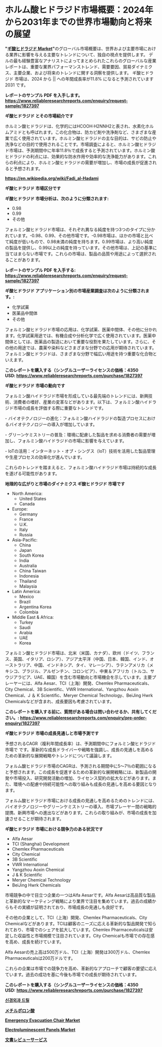 <p><h1>ホルム酸ヒドラジド市場概要：2024年から2031年までの世界市場動向と将来の展望</h1></p><p><strong>"<a href="https://www.reliableresearchreports.com/formic-acid-hydrazide-r1827397">ギ酸ヒドラジド Market</a>"</strong>のグローバル市場概要は、世界および主要市場における業界に影響を与える主要なトレンドについて、独自の視点を提供します。 デルの最も経験豊富なアナリストによってまとめられたこれらのグローバルな産業レポートは、重要な業界パフォーマンストレンド、需要要因、貿易ダイナミクス、主要企業、および将来のトレンドに関する洞察を提供します。 ギ酸ヒドラジド 市場は、2024 から || への年間成長率が11.8% になると予測されています2031 です。</p>
<p><strong>レポートのサンプル PDF を入手します。</strong><strong><a href="https://www.reliableresearchreports.com/enquiry/request-sample/1827397">https://www.reliableresearchreports.com/enquiry/request-sample/1827397</a></strong></p>
<p><strong>ギ酸ヒドラジド とその市場紹介です</strong></p>
<p><p>ホルミン酸ヒドラジドは、化学的にはHCOOH·H2NNH2と表され、水素化ホルムアミドとも呼ばれます。この化合物は、防カビ剤や洗浄剤など、さまざまな産業で広く使用されています。ホルミン酸ヒドラジドの主な目的は、サビの防止や洗浄などの目的で使用されることです。市場調査によると、ホルミン酸ヒドラジド市場は、予測期間中に年率11.8％で成長すると予測されています。ホルミン酸ヒドラジドの利点には、効果的な防水作用や効率的な洗浄能力があります。これらの利点により、ホルミン酸ヒドラジドの需要が増加し、市場の成長が促進されると予想されます。</p><a href="https://en.wikipedia.org/wiki/Fadi_al-Hadami"></a></p>
<p><strong><a href="https://en.wikipedia.org/wiki/Fadi_al-Hadami">https://en.wikipedia.org/wiki/Fadi_al-Hadami</a></strong></p>
<p><strong>ギ酸ヒドラジド&nbsp;市場区分です</strong><strong></strong></p>
<p><strong>ギ酸ヒドラジド 市場分析は、次のように分類されます:</strong>&nbsp;</p>
<p><ul><li>0.98</li><li>0.99</li><li>その他</li></ul></p>
<p><p>フォルミン酸ヒドラジド市場は、それぞれ異なる純度を持つ3つのタイプに分かれています。-0.98、0.99、その他市場です。-0.98市場は、ほかの市場と比べて純度が低いもので、0.98未満の純度を持ちます。0.99市場は、より高い純度の製品を提供し、0.99以上の純度を持っています。その他市場は、上記の基準に当てはまらない市場です。これらの市場は、製品の品質や用途によって選択されることがあります。</p></p>
<p><strong>レポートのサンプル PDF を入手する: <a href="https://www.reliableresearchreports.com/enquiry/request-sample/1827397">https://www.reliableresearchreports.com/enquiry/request-sample/1827397</a></strong></p>
<p><strong> ギ酸ヒドラジド アプリケーション別の市場産業調査は次のように分類されます。:</strong></p>
<p><ul><li>化学試薬</li><li>医薬品中間体</li><li>その他</li></ul></p>
<p><p>フォルミン酸ヒドラジド市場の応用は、化学試薬、医薬中間体、その他に分かれます。化学試薬用途では、有機合成や分析化学で広く使用されています。医薬中間体としては、医薬品の製造において重要な役割を果たしています。さらに、その他の用途では、農薬や染料などさまざまな分野での応用が期待されています。フォルミン酸ヒドラジドは、さまざまな分野で幅広い用途を持つ重要な化合物といえます。</p></p>
<p><strong>このレポートを購入する（シングルユーザーライセンスの価格：4350 USD:</strong><strong>&nbsp;<a href="https://www.reliableresearchreports.com/purchase/1827397">https://www.reliableresearchreports.com/purchase/1827397</a></strong></p>
<p><strong>ギ酸ヒドラジド 市場の動向です</strong></p>
<p><p>フォルミン酸ハイドラジド市場を形成している最先端のトレンドには、新興技術、消費者の嗜好、産業の変革などがあります。以下は、フォルミン酸ハイドラジド市場の成長を評価する際に重要なトレンドです。</p><p>- バイオテクノロジーの進化：フォルミン酸ハイドラジドの製造プロセスにおけるバイオテクノロジーの導入が増加しています。</p><p>- グリーンケミストリーの普及：環境に配慮した製品を求める消費者の需要が増加し、フォルミン酸ハイドラジドの市場に影響を与えています。</p><p>- IoTの活用：インターネット・オブ・シングス（IoT）技術を活用した製品管理や生産プロセスの効率化が進んでいます。</p><p>これらのトレンドを踏まえると、フォルミン酸ハイドラジド市場は持続的な成長を遂げる可能性があります。</p></p>
<p><strong>地理的な広がりと市場のダイナミクス ギ酸ヒドラジド 市場です</strong></p>
<p><ul>
    <li>
        North America:
        <ul>
            <li>United States</li>
            <li>Canada</li>
        </ul>
    </li>
    <li>
        Europe:
        <ul>
            <li>Germany</li>
            <li>France</li>
            <li>U.K.</li>
            <li>Italy</li>
            <li>Russia</li>
        </ul>
    </li>
    <li>
        Asia-Pacific:
        <ul>
            <li>China</li>
            <li>Japan</li>
            <li>South Korea</li>
            <li>India</li>
            <li>Australia</li>
            <li>China Taiwan</li>
            <li>Indonesia</li>
            <li>Thailand</li>
            <li>Malaysia</li>
        </ul>
    </li>
    <li>
        Latin America:
        <ul>
            <li>Mexico</li>
            <li>Brazil</li>
            <li>Argentina Korea</li>
            <li>Colombia</li>
        </ul>
    </li>
    <li>
        Middle East & Africa:
        <ul>
            <li>Turkey</li>
            <li>Saudi</li>
            <li>Arabia</li>
            <li>UAE</li>
            <li>Korea</li>
        </ul>
    </li>
    </ul></p>
<p><p>フォルミン酸ヒドラジド市場は、北米（米国、カナダ）、欧州（ドイツ、フランス、英国、イタリア、ロシア）、アジア太平洋（中国、日本、韓国、インド、オーストラリア、中国、インドネシア、タイ、マレーシア）、ラテンアメリカ（メキシコ、ブラジル、アルゼンチン、コロンビア）、中東＆アフリカ（トルコ、サウジアラビア、UAE、韓国）を含む市場動向と市場機会を示しています。主要プレーヤーには、Alfa Aesar、TCI（上海）開発、Chemlex Pharmaceuticals、City Chemical、3B Scientific、VWR International、Yangzhou Aoxin Chemical、J ＆ K Scientific、Meryer Chemical Technology、BeiJing Hwrk Chemicalsなどが含まれ、成長要因も考慮されています。</p></p>
<p><strong>このレポートを購入する前に、質問がある場合は問い合わせるか、共有してください。:&nbsp;<a href="https://www.reliableresearchreports.com/enquiry/pre-order-enquiry/1827397">https://www.reliableresearchreports.com/enquiry/pre-order-enquiry/1827397</a></strong></p>
<p><strong>ギ酸ヒドラジド 市場の成長見通しと市場予測です</strong></p>
<p><p>予想されるCAGR（複利年間成長率）は、予測期間中にフォルミン酸ヒドラジド市場で です。革新的な成長ドライバーや戦略を強調し、成長の見通しを高めるための革新的な展開戦略やトレンドについて議論します。  </p><p>フォルム酸ヒドラジド市場のCAGRは、予測される期間中に5〜7％の範囲になると予想されます。この成長を促進するための革新的な展開戦略には、新製品の開発や市場投入、研究開発活動の増加、ライセンス契約の拡大などがあります。また、環境への配慮や持続可能性への取り組みも成長の見通しを高める要因となります。 </p><p>フォルム酸ヒドラジド市場における成長の見通しを高めるためのトレンドには、バイオテクノロジーやグリーンケミストリーの導入、市場プレーヤー間の戦略的提携、新興市場への進出などがあります。これらの取り組みが、市場の成長を加速させることが期待されます。</p></p>
<p><strong>ギ酸ヒドラジド 市場における競争力のある状況です</strong></p>
<p><ul><li>Alfa Aesar</li><li>TCI (Shanghai) Development</li><li>Chemlex Pharmaceuticals</li><li>City Chemical</li><li>3B Scientific</li><li>VWR International</li><li>Yangzhou Aoxin Chemical</li><li>J & K Scientific</li><li>Meryer Chemical Technology</li><li>BeiJing Hwrk Chemicals</li></ul></p>
<p><p>市場競争の中で目立つ企業の一つはAlfa Aesarです。Alfa Aesarは高品質な製品と革新的なマーケティング戦略により業界で注目を集めています。過去の成績からもその実績が証明されており、市場成長の見通しも良好です。</p><p>その他の企業として、TCI（上海）開発、Chemlex Pharmaceuticals、City Chemicalなどがあります。TCIは顧客のニーズに応える革新的な製品開発で知られており、市場でのシェアを拡大しています。Chemlex Pharmaceuticalsは安定した収益性と市場規模で注目されています。City Chemicalも市場での存在感を高め、成長を続けています。</p><p>Alfa Aesarの売上高は500万ドル、TCI（上海）開発は300万ドル、Chemlex Pharmaceuticalsは200万ドルです。</p><p>これらの企業は市場での競争力を高め、革新的なアプローチで顧客の要望に応えています。過去の成功を基に今後も市場での成長が期待されています。</p></p>
<p><strong>このレポートを購入する（シングルユーザーライセンスの価格：4350 USD:</strong>&nbsp;<strong><a href="https://www.reliableresearchreports.com/purchase/1827397">https://www.reliableresearchreports.com/purchase/1827397</a></strong></p>
<p><strong><p><a href="https://medium.com/@vlcostes/%EC%8B%A0%EA%B2%BD%EC%99%B8%EA%B3%BC-%EB%93%9C%EB%A6%B4-%EC%8B%9C%EC%9E%A5%EC%9D%98-%EC%8B%AC%EC%B8%B5%EC%A0%81%EC%9D%B8-%EC%A1%B0%EC%82%AC-%EB%8F%99%ED%96%A5-%EC%8B%9C%EC%9E%A5-%EC%84%B8%EB%B6%84%ED%99%94-%EB%B0%8F-%EA%B2%BD%EC%9F%81-%EB%B6%84%EC%84%9D-7bfa5797887f">신경외과 드릴</a></p><p><a href="https://github.com/lababdou/Market-Research-Report-List-5/blob/main/592153370963.md">メチルボロン酸</a></p><p><a href="https://www.linkedin.com/pulse/emergency-evacuation-chair-market-size-segmentation-trends-a4mje?trackingId=5UY7BC%2BmQFCNnPYlRxJdOg%3D%3D">Emergency Evacuation Chair Market</a></p><p><a href="https://medium.com/@dannellbugess3/global-electroluminescent-panels-market-analysis-trends-forecasts-and-growth-opportunities-2024-c8f169cafca4">Electroluminescent Panels Market</a></p><p><a href="https://medium.com/@khkjaxbn36/%E6%96%87%E6%9B%B8%E3%83%AC%E3%83%93%E3%83%A5%E3%83%BC%E3%82%B5%E3%83%BC%E3%83%93%E3%82%B9%E5%B8%82%E5%A0%B4%E8%AA%BF%E6%9F%BB%E3%83%AC%E3%83%9D%E3%83%BC%E3%83%88-2024%E5%B9%B4%E3%81%8B%E3%82%892031%E5%B9%B4%E3%81%BE%E3%81%A7%E3%81%AE%E3%82%B9%E3%83%86%E3%83%87%E3%82%A3cagr-4-9-%E3%81%AE%E5%B8%82%E5%A0%B4%E4%BA%88%E6%B8%AC%E3%81%A8%E6%88%90%E9%95%B7%E8%A6%8B%E9%80%9A%E3%81%97-bff894ca34f8">文書レビューサービス</a></p></strong></p>